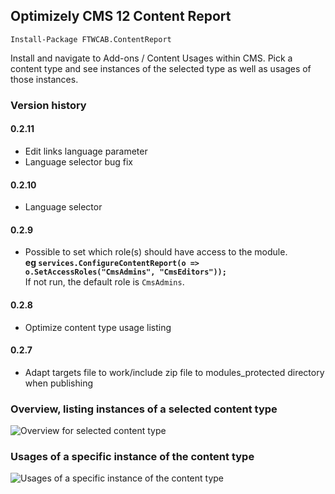 ## Optimizely CMS 12 Content Report

```
Install-Package FTWCAB.ContentReport
```

Install and navigate to Add-ons / Content Usages within CMS.
Pick a content type and see instances of the selected type as well as usages of those instances.

### Version history

#### 0.2.11
* Edit links language parameter
* Language selector bug fix
 
#### 0.2.10
* Language selector

#### 0.2.9
* Possible to set which role(s) should have access to the module.**<br>
eg `services.ConfigureContentReport(o => o.SetAccessRoles("CmsAdmins", "CmsEditors"));`**<br>
If not run, the default role is `CmsAdmins`.

#### 0.2.8
* Optimize content type usage listing

#### 0.2.7
* Adapt targets file to work/include zip file to modules\_protected directory when publishing

### Overview, listing instances of a selected content type
![Overview for selected content type](https://www.ftwconsulting.se/img/scr3.png)

### Usages of a specific instance of the content type
![Usages of a specific instance of the content type](https://www.ftwconsulting.se/img/scr4.png)
